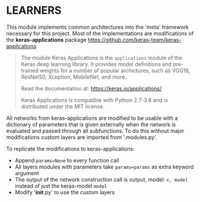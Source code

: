 # LEARNERS

This module implements common architectures into the 'meta' framework necessary for this project.
Most of the implementations are modifications of the **keras-applications** package
https://github.com/keras-team/keras-applications

> The module Keras Applications is the `applications` module of
the Keras deep learning library.
It provides model definitions and pre-trained weights for a number
of popular archictures, such as VGG16, ResNet50, Xception, MobileNet, and more.
>
> Read the documentation at: https://keras.io/applications/
>
> Keras Applications is compatible with Python 2.7-3.6
and is distributed under the MIT license.

All networks from keras-applications are modified to be usable with a dictionary of parameters that is given externally
when the network is evaluated and passed through all subfunctions.
To do this without major modifications custom layers are imported from '.modules.py'.

To replicate the modifications to keras-applications:
* Append `params=None` to every function call
* All layers modules with parameters take `params=params` as extra keyword argument
* The output of the network construction call is output, model: `x, model` instead of just the keras-model `model`
* Modify '__init__.py' to use the custom layers